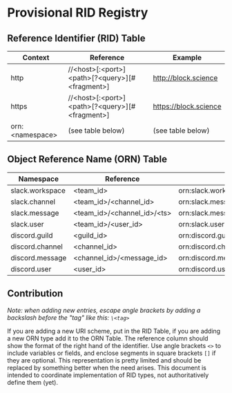 # Provisional RID Registry
## Reference Identifier (RID) Table

Context | Reference | Example
--- | --- | --- 
http | //\<host>[:\<port>]\<path>[?\<query>][#\<fragment>] | http://block.science 
https | //\<host>[:\<port>]\<path>[?\<query>][#\<fragment>] | https://block.science  
orn:\<namespace> | (see table below) | (see table below) 

## Object Reference Name (ORN) Table

Namespace | Reference | Example
--- | --- | --- 
slack.workspace | \<team_id> | orn:slack.workspace:TA2E6KPK3
slack.channel | \<team_id>/\<channel_id> | orn:slack.message:TA2E6KPK3/C0593RJJ2CW
slack.message | \<team_id>/\<channel_id>/\<ts> | orn:slack.message:TA2E6KPK3/C0593RJJ2CW/1731942828.456509
slack.user | \<team_id>/\<user_id> | orn:slack.user:TA2E6KPK3/U04PMMHGERJ
discord.guild | \<guild_id> | orn:discord.guild:845050172501262337
discord.channel | \<channel_id> | orn:discord.channel:845050173074702368
discord.message | \<channel_id>/\<message_id> | orn:discord.message:845050173074702368/1283346875046563891
discord.user | \<user_id> | orn:discord.user:151856436710866944

## Contribution
*Note: when adding new entries, escape angle brackets by adding a backslash before the "tag" like this: `\<tag>`*

If you are adding a new URI scheme, put in the RID Table, if you are adding a new ORN type add it to the ORN Table. The reference column should show the format of the right hand of the identifier. Use angle brackets `<>` to include variables or fields, and enclose segments in square brackets `[]` if they are optional. This representation is pretty limited and should be replaced by something better when the need arises. This document is intended to coordinate implementation of RID types, not authoritatively define them (yet).

